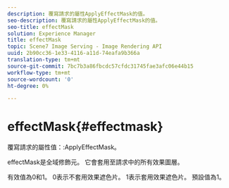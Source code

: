 ```yaml
---
description: 覆寫請求的屬性ApplyEffectMask的值。
seo-description: 覆寫請求的屬性ApplyEffectMask的值。
seo-title: effectMask
solution: Experience Manager
title: effectMask
topic: Scene7 Image Serving - Image Rendering API
uuid: 2b90cc36-1e33-4116-a11d-74eafa9b366a
translation-type: tm+mt
source-git-commit: 7bc7b3a86fbcdc57cfdc31745fae3afc06e44b15
workflow-type: tm+mt
source-wordcount: '0'
ht-degree: 0%

---
```



# effectMask{#effectmask}

覆寫請求的屬性值：:ApplyEffectMask。

effectMask是全域修飾元。 它會套用至請求中的所有效果圖層。

有效值為0和1。 0表示不套用效果遮色片。 1表示套用效果遮色片。 預設值為1。
